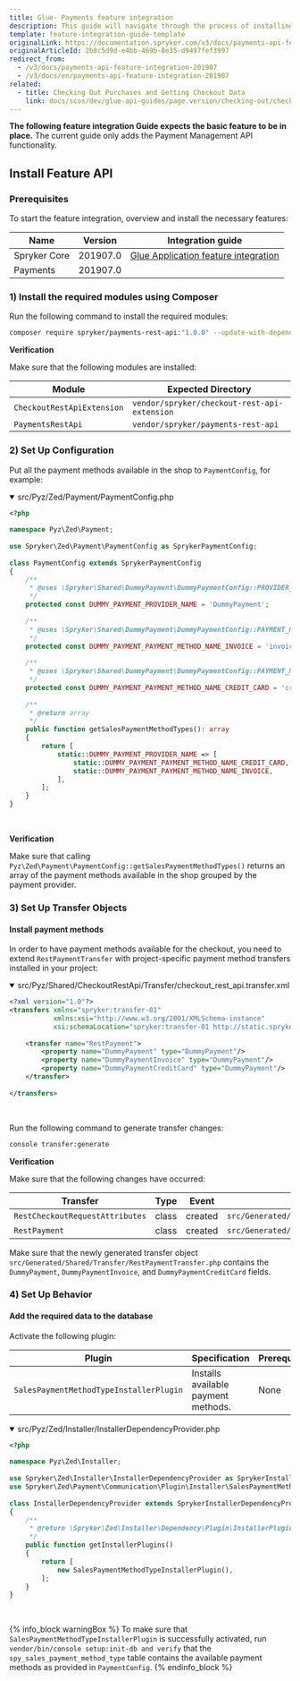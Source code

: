 ```yaml
---
title: Glue- Payments feature integration
description: This guide will navigate through the process of installing and configuring of the Payments API feature used in Spryker OS.
template: feature-integration-guide-template
originalLink: https://documentation.spryker.com/v3/docs/payments-api-feature-integration-201907
originalArticleId: 2b8c5d9d-e4bb-469b-8e35-d9497fef3997
redirect_from:
  - /v3/docs/payments-api-feature-integration-201907
  - /v3/docs/en/payments-api-feature-integration-201907
related:
  - title: Checking Out Purchases and Getting Checkout Data
    link: docs/scos/dev/glue-api-guides/page.version/checking-out/checking-out-purchases.html
---
```


<section contenteditable="false" class="errorBox"><div class="content">

**The following feature integration Guide expects the basic feature to be in place.**
The current guide only adds the Payment Management API functionality.
</div></section>

## Install Feature API
### Prerequisites
To start the feature integration, overview and install the necessary features:

| Name | Version | Integration guide |
| --- | --- | --- |
| Spryker Core | 201907.0 | [Glue Application feature integration](/docs/scos/dev/feature-integration-guides/{{page.version}}/glue-api/glue-api-glue-application-feature-integration.html)  |
| Payments | 201907.0 |  |

### 1)  Install the required modules using Composer
Run the following command to install the required modules:

```bash
composer require spryker/payments-rest-api:"1.0.0" --update-with-dependencies
```

<section contenteditable="false" class="warningBox"><div class="content">

**Verification**
    
Make sure that the following modules are installed:

| Module | Expected Directory |
| --- | --- |
| `CheckoutRestApiExtension` | `vendor/spryker/checkout-rest-api-extension` |
| `PaymentsRestApi` | `vendor/spryker/payments-rest-api` |
</div></section>

### 2) Set Up Configuration
Put all the payment methods available in the shop to  `PaymentConfig`, for example:

<details open>
<summary>src/Pyz/Zed/Payment/PaymentConfig.php</summary>
    
```php
<?php
 
namespace Pyz\Zed\Payment;
 
use Spryker\Zed\Payment\PaymentConfig as SprykerPaymentConfig;
 
class PaymentConfig extends SprykerPaymentConfig
{
    /**
     * @uses \Spryker\Shared\DummyPayment\DummyPaymentConfig::PROVIDER_NAME
     */
    protected const DUMMY_PAYMENT_PROVIDER_NAME = 'DummyPayment';
 
    /**
     * @uses \Spryker\Shared\DummyPayment\DummyPaymentConfig::PAYMENT_METHOD_NAME_INVOICE
     */
    protected const DUMMY_PAYMENT_PAYMENT_METHOD_NAME_INVOICE = 'invoice';
 
    /**
     * @uses \Spryker\Shared\DummyPayment\DummyPaymentConfig::PAYMENT_METHOD_NAME_CREDIT_CARD
     */
    protected const DUMMY_PAYMENT_PAYMENT_METHOD_NAME_CREDIT_CARD = 'credit card';
 
    /**
     * @return array
     */
    public function getSalesPaymentMethodTypes(): array
    {
        return [
            static::DUMMY_PAYMENT_PROVIDER_NAME => [
                static::DUMMY_PAYMENT_PAYMENT_METHOD_NAME_CREDIT_CARD,
                static::DUMMY_PAYMENT_PAYMENT_METHOD_NAME_INVOICE,
            ],
        ];
    }
}
```

</br>
</details>

<section contenteditable="false" class="warningBox"><div class="content">

**Verification**
    
Make sure that calling `Pyz\Zed\Payment\PaymentConfig::getSalesPaymentMethodTypes()` returns an array of the payment methods available in the shop grouped by the payment provider.
</div></section>

### 3) Set Up Transfer Objects
#### Install payment methods
In order to have payment methods available for the checkout, you need to extend `RestPaymentTransfer` with project-specific payment method transfers installed in your project:

<details open>
<summary>src/Pyz/Shared/CheckoutRestApi/Transfer/checkout_rest_api.transfer.xml</summary>

```xml
<?xml version="1.0"?>
<transfers xmlns="spryker:transfer-01"
           xmlns:xsi="http://www.w3.org/2001/XMLSchema-instance"
           xsi:schemaLocation="spryker:transfer-01 http://static.spryker.com/transfer-01.xsd">
 
    <transfer name="RestPayment">
        <property name="DummyPayment" type="DummyPayment"/>
        <property name="DummyPaymentInvoice" type="DummyPayment"/>
        <property name="DummyPaymentCreditCard" type="DummyPayment"/>
    </transfer>
 
</transfers>
```
    
</br>
</details>

<p>Run the following command to generate transfer changes:

```bash
console transfer:generate
```
</p>

<section contenteditable="false" class="warningBox"><div class="content">

**Verification**
    
Make sure that the following changes have occurred:

| Transfer | Type | Event | Path |
| --- | --- | --- | --- |
| `RestCheckoutRequestAttributes` | class | created | `src/Generated/Shared/Transfer/RestCheckoutRequestAttributesTransfer.php` |
| `RestPayment` | class | created | `src/Generated/Shared/Transfer/RestPaymentTransfer.php` |
</div></section>
<section contenteditable="false" class="warningBox"><div class="content">

Make sure that the newly generated transfer object `src/Generated/Shared/Transfer/RestPaymentTransfer.php` contains the `DummyPayment`, `DummyPaymentInvoice`, and `DummyPaymentCreditCard` fields.
</div></section>

### 4) Set Up Behavior
#### Add the required data to the database
Activate the following plugin:

| Plugin | Specification | Prerequisites | Namespace |
| --- | --- | --- | --- |
| `SalesPaymentMethodTypeInstallerPlugin` | Installs available payment methods. | None | `Spryker\Zed\Payment\Communication\Plugin\Installer` |

<details open>
<summary>src/Pyz/Zed/Installer/InstallerDependencyProvider.php</summary>
    
```php
<?php
 
namespace Pyz\Zed\Installer;
 
use Spryker\Zed\Installer\InstallerDependencyProvider as SprykerInstallerDependencyProvider;
use Spryker\Zed\Payment\Communication\Plugin\Installer\SalesPaymentMethodTypeInstallerPlugin;
 
class InstallerDependencyProvider extends SprykerInstallerDependencyProvider
{
    /**
     * @return \Spryker\Zed\Installer\Dependency\Plugin\InstallerPluginInterface[]
     */
    public function getInstallerPlugins()
    {
        return [
            new SalesPaymentMethodTypeInstallerPlugin(),
        ];
    }
}
```

</br>
</details>

{% info_block warningBox %}
To make sure that `SalesPaymentMethodTypeInstallerPlugin` is successfully activated, run  `vendor/bin/console setup:init-db and verify` that the  `spy_sales_payment_method_type` table contains the available payment methods as provided in `PaymentConfig`.
{% endinfo_block %}

<!-- Last review date: November 11, 2019 by Eugenia Poidenko, Yuliia Boiko and Volodymyr Volkov -->
